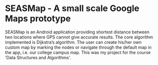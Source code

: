 # SEASMap - A small scale Google Maps prototype

SEASMap is an Android application providing shortest distance between two locations where GPS cannot give accurate results. The core algorithm implemented is Dijkstra’s algorithm. The user can create his/her own custom map by marking the nodes or navigate through the default map in the app, i.e. our college campus map. This was my project for the course 'Data Structures and Algorithms'.
